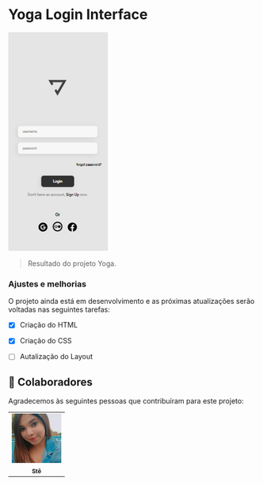 # Yoga Login Interface



<img src="./assents/Captura de Tela (1).png" alt="login interface">

> Resultado do projeto Yoga.

### Ajustes e melhorias

O projeto ainda está em desenvolvimento e as próximas atualizações serão voltadas nas seguintes tarefas:

- [x] Criação do HTML
- [x] Criação do CSS
- [ ] Autalização do Layout



## 🤝 Colaboradores

Agradecemos às seguintes pessoas que contribuíram para este projeto:

<table>
  <tr>
    <td align="center">
      <a href="#">
        <img src="./assents/eu.jpg" width="100px;" alt="Foto da Stê"/><br>
        <sub>
          <b>Stê</b>
        </sub>
  </tr>
</table>


